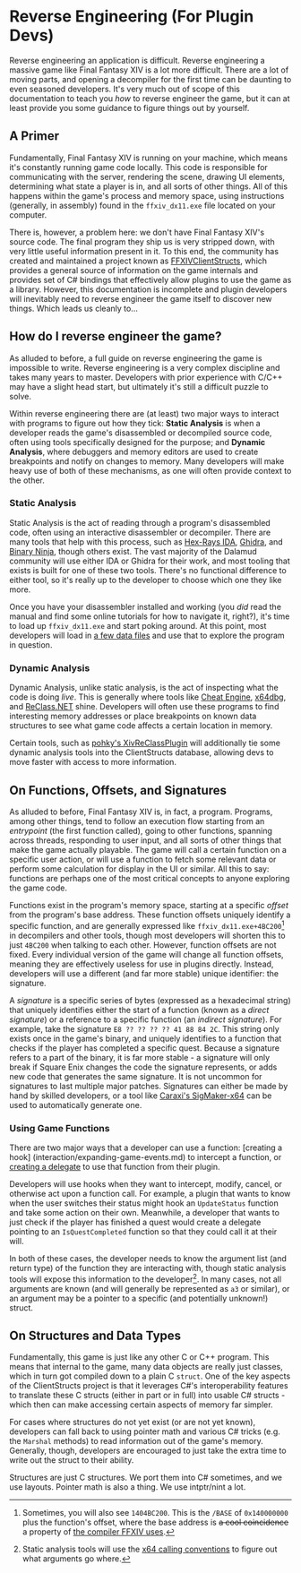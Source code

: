 # Reverse Engineering (For Plugin Devs)

Reverse engineering an application is difficult. Reverse engineering a massive
game like Final Fantasy XIV is a lot more difficult. There are a lot of moving
parts, and opening a decompiler for the first time can be daunting to even
seasoned developers. It's very much out of scope of this documentation to teach
you _how_ to reverse engineer the game, but it can at least provide you some
guidance to figure things out by yourself.

## A Primer

Fundamentally, Final Fantasy XIV is running on your machine, which means it's
constantly running game code locally. This code is responsible for communicating
with the server, rendering the scene, drawing UI elements, determining what
state a player is in, and all sorts of other things. All of this happens within
the game's process and memory space, using instructions (generally, in assembly)
found in the `ffxiv_dx11.exe` file located on your computer.

There is, however, a problem here: we don't have Final Fantasy XIV's source
code. The final program they ship us is very stripped down, with very little
useful information present in it. To this end, the community has created and
maintained a project known as
[FFXIVClientStructs](https://github.com/aers/FFXIVClientStructs), which provides
a general source of information on the game internals and provides set of C#
bindings that effectively allow plugins to use the game as a library. However,
this documentation is incomplete and plugin developers will inevitably need to
reverse engineer the game itself to discover new things. Which leads us cleanly
to...

## How do I reverse engineer the game?

As alluded to before, a full guide on reverse engineering the game is impossible
to write. Reverse engineering is a very complex discipline and takes many years
to master. Developers with prior experience with C/C++ may have a slight head
start, but ultimately it's still a difficult puzzle to solve.

Within reverse engineering there are (at least) two major ways to interact with
programs to figure out how they tick: **Static Analysis** is when a developer
reads the game's disassembled or decompiled source code, often using tools
specifically designed for the purpose; and **Dynamic Analysis**, where debuggers
and memory editors are used to create breakpoints and notify on changes to
memory. Many developers will make heavy use of both of these mechanisms, as one
will often provide context to the other.

### Static Analysis

Static Analysis is the act of reading through a program's disassembled code,
often using an interactive disassembler or decompiler. There are many tools that
help with this process, such as [Hex-Rays IDA][ida], [Ghidra][ghidra], and
[Binary Ninja][binja], though others exist. The vast majority of the Dalamud
community will use either IDA or Ghidra for their work, and most tooling that
exists is built for one of these two tools. There's no functional difference to
either tool, so it's really up to the developer to choose which one they like
more.

Once you have your disassembler installed and working (you _did_ read the manual
and find some online tutorials for how to navigate it, right?), it's time to
load up `ffxiv_dx11.exe` and start poking around. At this point, most developers
will load in
[a few data files](https://github.com/aers/FFXIVClientStructs/tree/main/ida) and
use that to explore the program in question.

[ida]: https://hex-rays.com/
[ghidra]: https://github.com/NationalSecurityAgency/ghidra
[binja]: https://binary.ninja/

### Dynamic Analysis

Dynamic Analysis, unlike static analysis, is the act of inspecting what the code
is doing _live_. This is generally where tools like [Cheat
Engine][cheat-engine], [x64dbg][x64dbg], and [ReClass.NET][reclass-net] shine.
Developers will often use these programs to find interesting memory addresses or
place breakpoints on known data structures to see what game code affects a
certain location in memory.

Certain tools, such as
[pohky's XivReClassPlugin](https://github.com/pohky/XivReClassPlugin) will
additionally tie some dynamic analysis tools into the ClientStructs database,
allowing devs to move faster with access to more information.

[cheat-engine]: https://www.cheatengine.org/
[x64dbg]: https://x64dbg.com/
[reclass-net]: https://github.com/ReClassNET/ReClass.NET

## On Functions, Offsets, and Signatures

As alluded to before, Final Fantasy XIV is, in fact, a program. Programs, among
other things, tend to follow an execution flow starting from an _entrypoint_
(the first function called), going to other functions, spanning across threads,
responding to user input, and all sorts of other things that make the game
actually playable. The game will call a certain function on a specific user
action, or will use a function to fetch some relevant data or perform some
calculation for display in the UI or similar. All this to say: functions are
perhaps one of the most critical concepts to anyone exploring the game code.

Functions exist in the program's memory space, starting at a specific _offset_
from the program's base address. These function offsets uniquely identify a
specific function, and are generally expressed like `ffxiv_dx11.exe+4BC200`[^1]
in decompilers and other tools, though most developers will shorten this to just
`4BC200` when talking to each other. However, function offsets are not fixed.
Every individual version of the game will change all function offsets, meaning
they are effectively useless for use in plugins directly. Instead, developers
will use a different (and far more stable) unique identifier: the signature.

A _signature_ is a specific series of bytes (expressed as a hexadecimal string)
that uniquely identifies either the start of a function (known as a _direct
signature_) or a reference to a specific function (an _indirect signature_). For
example, take the signature `E8 ?? ?? ?? ?? 41 88 84 2C`. This string only
exists once in the game's binary, and uniquely identifies to a function that
checks if the player has completed a specific quest. Because a signature refers
to a part of the binary, it is far more stable - a signature will only break if
Square Enix changes the code the signature represents, or adds new code that
generates the same signature. It is not uncommon for signatures to last multiple
major patches. Signatures can either be made by hand by skilled developers, or a
tool like [Caraxi's SigMaker-x64](https://github.com/Caraxi/SigMaker-x64) can be
used to automatically generate one.

### Using Game Functions

There are two major ways that a developer can use a function: \[creating a hook]
(interaction/expanding-game-events.md) to intercept a function, or
[creating a delegate](interaction/calling-game-code.md) to use that function
from their plugin.

Developers will use hooks when they want to intercept, modify, cancel, or
otherwise act upon a function call. For example, a plugin that wants to know
when the user switches their status might hook an `UpdateStatus` function and
take some action on their own. Meanwhile, a developer that wants to just check
if the player has finished a quest would create a delegate pointing to an
`IsQuestCompleted` function so that they could call it at their will.

In both of these cases, the developer needs to know the argument list (and
return type) of the function they are interacting with, though static analysis
tools will expose this information to the developer[^2]. In many cases, not all
arguments are known (and will generally be represented as `a3` or similar), or
an argument may be a pointer to a specific (and potentially unknown!) struct.

## On Structures and Data Types

Fundamentally, this game is just like any other C or C++ program. This means
that internal to the game, many data objects are really just classes, which in
turn got compiled down to a plain C `struct`. One of the key aspects of the
ClientStructs project is that it leverages C#'s interoperability features to
translate these C structs (either in part or in full) into usable C# structs -
which then can make accessing certain aspects of memory far simpler.

For cases where structures do not yet exist (or are not yet known), developers
can fall back to using pointer math and various C# tricks (e.g. the `Marshal`
methods) to read information out of the game's memory. Generally, though,
developers are encouraged to just take the extra time to write out the struct to
their ability.

Structures are just C structures. We port them into C# sometimes, and we use
layouts. Pointer math is also a thing. We use intptr/nint a lot.

[^1]:
    Sometimes, you will also see `1404BC200`. This is the `/BASE` of
    `0x140000000` plus the function's offset, where the base address is ~~a cool
    coincidence~~ a property of
    [the compiler FFXIV uses](https://learn.microsoft.com/en-us/cpp/build/reference/base-base-address?view=msvc-170).

[^2]:
    Static analysis tools will use the
    [x64 calling conventions](https://learn.microsoft.com/en-us/cpp/build/x64-calling-convention)
    to figure out what arguments go where.
